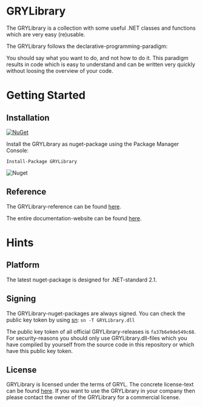 ﻿# GRYLibrary

The GRYLibrary is a collection with some useful .NET classes and functions which are very easy (re)usable.

The GRYLibrary follows the declarative-programming-paradigm:

You should say what you want to do, and not how to do it. This paradigm results in code which is easy to understand and can be written very quickly without loosing the overview of your code.

# Getting Started

## Installation

[![NuGet](https://img.shields.io/nuget/v/GRYLibrary.svg?color=green)](https://www.nuget.org/packages/GRYLibrary/)

Install the GRYLibrary as nuget-package using the Package Manager Console:

```
Install-Package GRYLibrary
```

![Nuget](https://img.shields.io/nuget/dt/GRYLibrary.svg)

## Reference

The GRYLibrary-reference can be found [here](https://aniondev.github.io/gryLibraryReference/Reference/api/GRYLibrary.html).

The entire documentation-website can be found [here](https://aniondev.github.io/gryLibraryReference/Reference/index.html).

# Hints

## Platform

The latest nuget-package is designed for .NET-standard 2.1.

## Signing

The GRYLibrary-nuget-packages are always signed. You can check the public key token by using [sn](https://docs.microsoft.com/en/dotnet/framework/tools/sn-exe-strong-name-tool): `sn -T GRYLibrary.dll`

The public key token of all official GRYLibrary-releases is `fa37b6e9de549c68`. For security-reasons you should only use GRYLibrary.dll-files which you have compiled by yourself from the source code in this repository or which have this public key token.

## License

GRYLibrary is licensed under the terms of GRYL. The concrete license-text can be found [here](https://raw.githubusercontent.com/anionDev/gryLibrary/master/License.txt).
If you want to use the GRYLibrary in your company then please contact the owner of the GRYLibrary for a commercial license.
